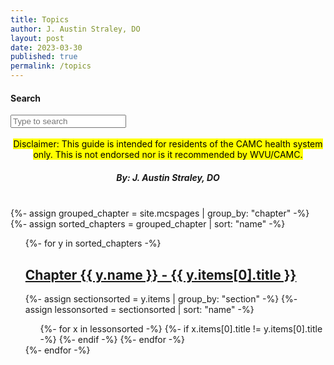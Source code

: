 ```yaml
---
title: Topics
author: J. Austin Straley, DO
layout: post
date: 2023-03-30
published: true
permalink: /topics
---
```



#### Search

<div id="book-search-input-inside" role="search">
    <input type="text" placeholder="Type to search" />
</div>


<html>
  <head>
    <link href="{{site.baseurl}}/assets/style_guide.css" rel="stylesheet">
    </head>
<body>
    <div>
      <br>
      <center><mark>
        Disclaimer: This guide is intended for residents of the CAMC health system only. This is not endorsed nor is it recommended by WVU/CAMC.
        </mark></center>
       <center><h5>
        By: J. Austin Straley, DO
        </h5></center>
      <br>
      </div>
{%- assign grouped_chapter = site.mcspages | group_by: "chapter" -%}
{%- assign sorted_chapters = grouped_chapter | sort: "name" -%}
  <ul>
    {%- for y in sorted_chapters -%}
    <h2><a href="{{site.baseurl}}{{y.items[0].url}}"> Chapter {{ y.name }} - {{ y.items[0].title }}</a></h2> 
      {%- assign sectionsorted = y.items | group_by: "section" -%}
      {%- assign lessonsorted = sectionsorted | sort: "name" -%}
        <ul>
          {%- for x in lessonsorted -%}
            {%- if x.items[0].title != y.items[0].title -%}
            {%- endif -%}
          {%- endfor -%}
        </ul>
    {%- endfor -%}
  </ul>
</body>

